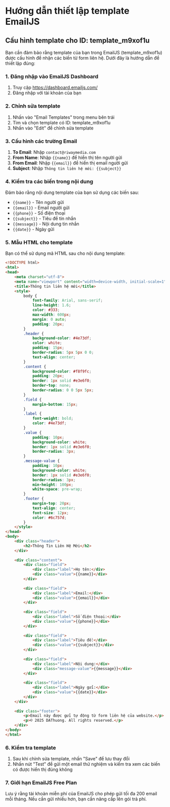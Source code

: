 # Hướng dẫn thiết lập template EmailJS

## Cấu hình template cho ID: template_m9xof1u

Bạn cần đảm bảo rằng template của bạn trong EmailJS (template_m9xof1u) được cấu hình để nhận các biến từ form liên hệ. Dưới đây là hướng dẫn để thiết lập đúng:

### 1. Đăng nhập vào EmailJS Dashboard

1. Truy cập https://dashboard.emailjs.com/
2. Đăng nhập với tài khoản của bạn

### 2. Chỉnh sửa template

1. Nhấn vào "Email Templates" trong menu bên trái
2. Tìm và chọn template có ID: template_m9xof1u
3. Nhấn vào "Edit" để chỉnh sửa template

### 3. Cấu hình các trường Email

1. **To Email**: Nhập `contact@riwaymedia.com`
2. **From Name**: Nhập `{{name}}` để hiển thị tên người gửi
3. **From Email**: Nhập `{{email}}` để hiển thị email người gửi
4. **Subject**: Nhập `Thông tin liên hệ mới: {{subject}}`

### 4. Kiểm tra các biến trong nội dung

Đảm bảo rằng nội dung template của bạn sử dụng các biến sau:

- `{{name}}` - Tên người gửi
- `{{email}}` - Email người gửi
- `{{phone}}` - Số điện thoại
- `{{subject}}` - Tiêu đề tin nhắn
- `{{message}}` - Nội dung tin nhắn
- `{{date}}` - Ngày gửi

### 5. Mẫu HTML cho template

Bạn có thể sử dụng mã HTML sau cho nội dung template:

```html
<!DOCTYPE html>
<html>
<head>
    <meta charset="utf-8">
    <meta name="viewport" content="width=device-width, initial-scale=1">
    <title>Thông tin liên hệ mới</title>
    <style>
        body {
            font-family: Arial, sans-serif;
            line-height: 1.6;
            color: #333;
            max-width: 600px;
            margin: 0 auto;
            padding: 20px;
        }
        .header {
            background-color: #4e73df;
            color: white;
            padding: 15px;
            border-radius: 5px 5px 0 0;
            text-align: center;
        }
        .content {
            background-color: #f8f9fc;
            padding: 20px;
            border: 1px solid #e3e6f0;
            border-top: none;
            border-radius: 0 0 5px 5px;
        }
        .field {
            margin-bottom: 15px;
        }
        .label {
            font-weight: bold;
            color: #4e73df;
        }
        .value {
            padding: 10px;
            background-color: white;
            border: 1px solid #e3e6f0;
            border-radius: 3px;
        }
        .message-value {
            padding: 10px;
            background-color: white;
            border: 1px solid #e3e6f0;
            border-radius: 3px;
            min-height: 100px;
            white-space: pre-wrap;
        }
        .footer {
            margin-top: 20px;
            text-align: center;
            font-size: 12px;
            color: #6c757d;
        }
    </style>
</head>
<body>
    <div class="header">
        <h2>Thông Tin Liên Hệ Mới</h2>
    </div>
    
    <div class="content">
        <div class="field">
            <div class="label">Họ tên:</div>
            <div class="value">{{name}}</div>
        </div>
        
        <div class="field">
            <div class="label">Email:</div>
            <div class="value">{{email}}</div>
        </div>
        
        <div class="field">
            <div class="label">Số điện thoại:</div>
            <div class="value">{{phone}}</div>
        </div>
        
        <div class="field">
            <div class="label">Tiêu đề:</div>
            <div class="value">{{subject}}</div>
        </div>
        
        <div class="field">
            <div class="label">Nội dung:</div>
            <div class="message-value">{{message}}</div>
        </div>
        
        <div class="field">
            <div class="label">Ngày gửi:</div>
            <div class="value">{{date}}</div>
        </div>
    </div>
    
    <div class="footer">
        <p>Email này được gửi tự động từ form liên hệ của website.</p>
        <p>© 2025 DAThuong. All rights reserved.</p>
    </div>
</body>
</html>
```

### 6. Kiểm tra template

1. Sau khi chỉnh sửa template, nhấn "Save" để lưu thay đổi
2. Nhấn nút "Test" để gửi một email thử nghiệm và kiểm tra xem các biến có được hiển thị đúng không

### 7. Giới hạn EmailJS Free Plan

Lưu ý rằng tài khoản miễn phí của EmailJS cho phép gửi tối đa 200 email mỗi tháng. Nếu cần gửi nhiều hơn, bạn cần nâng cấp lên gói trả phí.
